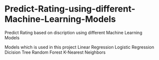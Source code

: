 # Predict-Rating-using-different-Machine-Learning-Models
Predict Rating based on discription using different Machine Learning Models

Models which is used in this project
  Linear Regression
  Logistic Regression
  Dicision Tree
  Random Forest
  K-Nearest Neighbors 
 
